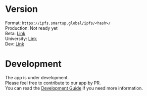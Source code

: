 # Version
Format: `https://ipfs.smartup.global/ipfs/<hash>/`  
Production: Not ready yet  
Beta: [Link](https://ipfs.smartup.global/ipfs/QmXR4x6snQ9EME6SNLNMcGmTje4sYzMeJb7xRHTHB1Jiqi/#/)  
University: [Link](https://ipfs.smartup.global/ipfs/QmViQ3WYh6MbRpFvUepAzxXHRKaPv5B32NHBTDp8Bspk5s)  
Dev: [Link](http://ipfs.smartup.global/ipfs/QmX5hGMw9qnSLJiUHPath9MHk4hForSEpQK92FoPu4QByB/#/)

# Development
The app is under development.  
Please feel free to contribute to our app by PR.  
You can read the
[Development Guide](https://github.com/smartupdev/smartup-dapp-ui/blob/master/dev.md) if you need more information.